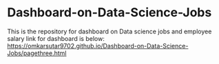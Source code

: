 # Dashboard-on-Data-Science-Jobs
This is the repository for dashboard on Data science jobs and employee salary
link for dashboard is below:
https://omkarsutar9702.github.io/Dashboard-on-Data-Science-Jobs/pagethree.html
